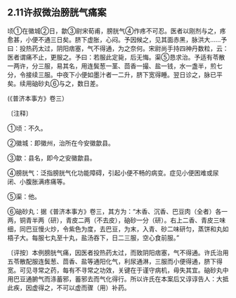 ## 2.11许叔微治膀胱气痛案

顷①在徽城②日，歙③尉宋荀甫，膀胱气④作疼不可忍。医者以刚剂与之，疼愈甚，小便不通三日矣。脐下虚胀，心闷。予因候之，见其面赤黑，脉洪大……予曰：投热药太过，阴阳痞塞，气不得通，为之奈何。宋尉尚手持四神丹数粒，云：医者谓痛不止，更服之。予曰：若服此定毙，后无悔。渠⑤恳求治。予适有苓散一两许，分三服，易其名，用连鬓葱一茎、茴香一撮、盐一钱，水一盏半，煎七分，令接续三服。中夜下小便如墨汁者一二升，脐下宽得睡。翌日诊之，脉已平矣。续用硇砂丸⑥与之，数日差。

(《普济本事方》卷三）

〔注释〕

①顷：不久。

②徽城：即徽州，治所在今安徽歙县。

③歙：县名，即今之安徽歙县。

④膀胱气：泛指膀胱气化功能障碍，引起小便不畅的病变。症见小便困难或尿闭、小腹胀满疼痛等。

⑤渠：他。

⑥硇砂丸：据《普济本事方》卷三，其方为：“木香、沉香、巴豆肉（全者）各一两，铜青半两（研），青皮二两（不去皮），硇砂一分（研）。右上二香、青皮三味细，同巴豆慢火炒，令紫色为度，去巴豆，为末，入青、砂二味研匀，蒸饼和丸如梧子大。每服七丸至十丸，盐汤吞下，日二三服，空心食前服。”

〔评按〕本例膀胱气痛，因医者投热药太过，而致阴阳痞塞，气不得通。许氏治用五苓散配服连鬓葱、茴香、盐等通阳化气，利尿通淋，三服而小便得通，脐下得宽。可见寻常之药，每有不寻常之功效，关键在于谨守病机，毋失其宜。硇砂丸中用巴豆通腑气而涤蓄邪，蓄邪去而气化得行。所以许氏在本案后又谆谆告人：大抵此疾，因虚得之，不可以虚而骤（用）补药。
